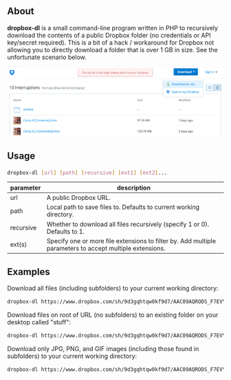 ## About
**dropbox-dl** is a small command-line program written in PHP to recursively download the contents of a public Dropbox folder (no credentials or API key/secret required). This is a bit of a hack / workaround for Dropbox not allowing you to directly download a folder that is over 1 GB in size. See the unfortunate scenario below.

![Alt text](dang.jpg "The zip file is too large. Please add it to your Dropbox.")

## Usage
```sh
dropbox-dl [url] [path] [recursive] [ext1] [ext2]...
```
| parameter  |  description |
|---|---|
| url  |  A public Dropbox URL. |
| path  | Local path to save files to. Defaults to current working directory.  |
| recursive  | Whether to download all files recursively (specify 1 or 0). Defaults to 1.  |
| ext(s)  | Specify one or more file extensions to filter by. Add multiple parameters to accept multiple extensions. |

## Examples

Download all files (including subfolders) to your current working directory:
```sh
dropbox-dl https://www.dropbox.com/sh/9d3gqhtqw0kf9d7/AAC09AQRODS_F7EVYXt5mgcMa
```
Download files on root of URL (no subfolders) to an existing folder on your desktop called "stuff":
```sh
dropbox-dl https://www.dropbox.com/sh/9d3gqhtqw0kf9d7/AAC09AQRODS_F7EVYXt5mgcMa ~/Desktop/stuff 0
```
Download only JPG, PNG, and GIF images (including those found in subfolders) to your current working directory:
```sh
dropbox-dl https://www.dropbox.com/sh/9d3gqhtqw0kf9d7/AAC09AQRODS_F7EVYXt5mgcMa . 1 jpg png gif
```
